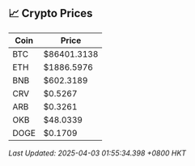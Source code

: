 ## 📈 Crypto Prices

| Coin | Price |
| ---- | ----- |
| BTC | $86401.3138 |
| ETH | $1886.5976 |
| BNB | $602.3189 |
| CRV | $0.5267 |
| ARB | $0.3261 |
| OKB | $48.0339 |
| DOGE | $0.1709 |

_Last Updated: 2025-04-03 01:55:34.398 +0800 HKT_